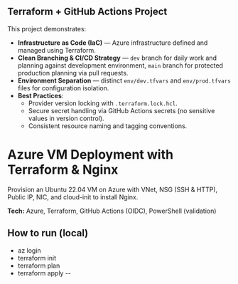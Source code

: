 ## Terraform + GitHub Actions Project

This project demonstrates:

- **Infrastructure as Code (IaC)** — Azure infrastructure defined and managed using Terraform.
- **Clean Branching & CI/CD Strategy** — `dev` branch for daily work and planning against development environment, `main` branch for protected production planning via pull requests.
- **Environment Separation** — distinct `env/dev.tfvars` and `env/prod.tfvars` files for configuration isolation.
- **Best Practices**:
  - Provider version locking with `.terraform.lock.hcl`.
  - Secure secret handling via GitHub Actions secrets (no sensitive values in version control).
  - Consistent resource naming and tagging conventions.

# Azure VM Deployment with Terraform & Nginx

Provision an Ubuntu 22.04 VM on Azure with VNet, NSG (SSH & HTTP), Public IP, NIC,
and cloud-init to install Nginx.

**Tech:** Azure, Terraform, GitHub Actions (OIDC), PowerShell (validation)

## How to run (local)
- az login
- terraform init
- terraform plan
- terraform apply
--